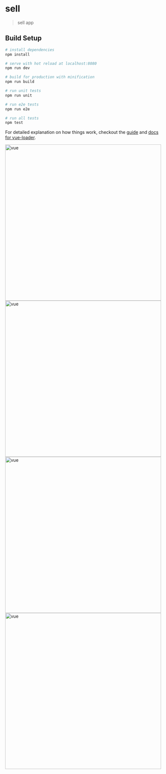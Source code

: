 # sell

> sell app

## Build Setup

``` bash
# install dependencies
npm install

# serve with hot reload at localhost:8080
npm run dev

# build for production with minification
npm run build

# run unit tests
npm run unit

# run e2e tests
npm run e2e

# run all tests
npm test
```

For detailed explanation on how things work, checkout the [guide](http://vuejs-templates.github.io/webpack/) and [docs for vue-loader](http://vuejs.github.io/vue-loader).


<img width="500" src="/resource/外卖01_商品页.jpg" alt="vue">
<img width="500" src="/resource/外卖03_商品页_购物车详情.jpg" alt="vue">
<img width="500" src="/resource/外卖04_商品页面_商品详情.jpg" alt="vue">
<img width="500" src="/resource/外卖05_评价页.jpg" alt="vue">
